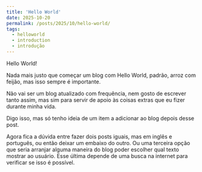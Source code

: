 ```yaml
---
title: 'Hello World'
date: 2025-10-20
permalink: /posts/2025/10/hello-world/
tags:
  - helloworld
  - introduction
  - introdução
---
```


Hello World!

Nada mais justo que começar um blog com Hello World, padrão, arroz com feijão, mas isso sempre é importante.

Não vai ser um blog atualizado com frequência, nem gosto de escrever tanto assim, mas sim para servir de apoio às coisas extras que eu fizer durante minha vida.

Digo isso, mas só tenho ideia de um item a adicionar ao blog depois desse post.

Agora fica a dúvida entre fazer dois posts iguais, mas em inglês e português, ou então deixar um embaixo do outro. Ou uma terceira opção que seria arranjar alguma maneira do blog poder escolher qual texto mostrar ao usuário. Esse última depende de uma busca na internet para verificar se isso é possível.